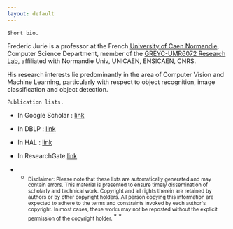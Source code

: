 ```yaml
---
layout: default
---
```


```
Short bio.
```
 
Frederic Jurie is a professor at the French [University of Caen Normandie](http://www.unicaen.fr), Computer Science Department,  member of the [GREYC-UMR6072 Research Lab](http://www.greyc.fr), affiliated with Normandie Univ, UNICAEN, ENSICAEN, CNRS.

His research interests lie predominantly in the area of Computer Vision and Machine Learning, particularly with respect to object recognition, image classification and object detection.


```
Publication lists.
```
* In Google Scholar : [link](https://scholar.google.com/citations?hl=fr&user=Gb5a92sAAAAJ&view_op=list_works&sortby=pubdate)
* In DBLP : [link](https://dblp.org/pers/hd/j/Jurie:Fr=eacute=d=eacute=ric)
* In HAL : [link](https://hal.archives-ouvertes.fr/search/index/?q=frederic+jurie&docType_s=ART+OR+COMM+OR+OUV+OR+COUV+OR+DOUV+OR+OTHER+OR+UNDEFINED+OR+REPORT+OR+THESE+OR+HDR+OR+LECTURE&sort=producedDate_tdate+desc)
* In ResearchGate [link](https://www.researchgate.net/profile/Frederic_Jurie/research)

* * <sub>Disclaimer: Please note that these lists are automatically generated and may contain errors. This material is presented to ensure timely dissemination of scholarly and technical work. Copyright and all rights therein are retained by authors or by other copyright holders. All person copying this information are expected to adhere to the terms and constraints invoked by each author's copyright. In most cases, these works may not be reposted without the explicit permission of the copyright holder. </sub>* * 



